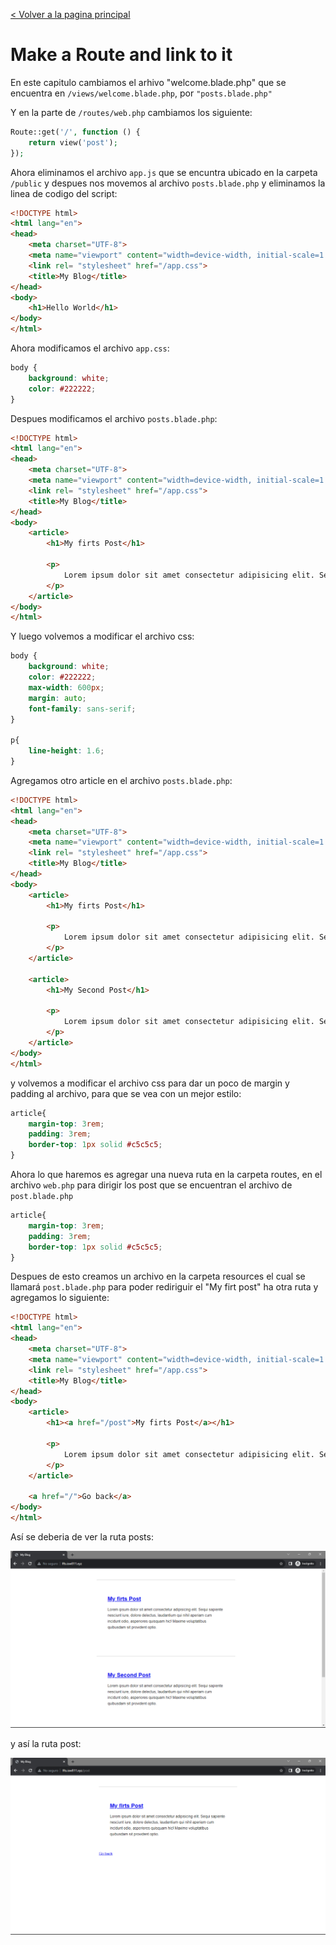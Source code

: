 [< Volver a la pagina principal](/docs/readme.md)

# Make a Route and link to it

En este capitulo cambiamos el arhivo "welcome.blade.php" que se encuentra en `/views/welcome.blade.php`, por `"posts.blade.php"`

Y en la parte de `/routes/web.php` cambiamos los siguiente:

```php
Route::get('/', function () {
    return view('post');
});
```

Ahora eliminamos el archivo `app.js` que se encuntra ubicado en la carpeta `/public` y despues nos movemos al archivo `posts.blade.php` y eliminamos la linea de codigo del script:

```html
<!DOCTYPE html>
<html lang="en">
<head>
    <meta charset="UTF-8">
    <meta name="viewport" content="width=device-width, initial-scale=1.0">
    <link rel= "stylesheet" href="/app.css">
    <title>My Blog</title>
</head>
<body>
    <h1>Hello World</h1>
</body>
</html>
```

Ahora modificamos el archivo `app.css`:

```css
body {
    background: white;
    color: #222222;
}
```

Despues modificamos el archivo `posts.blade.php`:

```html
<!DOCTYPE html>
<html lang="en">
<head>
    <meta charset="UTF-8">
    <meta name="viewport" content="width=device-width, initial-scale=1.0">
    <link rel= "stylesheet" href="/app.css">
    <title>My Blog</title>
</head>
<body>
    <article>
        <h1>My firts Post</h1>

        <p>
            Lorem ipsum dolor sit amet consectetur adipisicing elit. Sequi sapiente nesciunt iure, dolore delectus, laudantium qui nihil aperiam cum incidunt odio, asperiores quisquam hic! Maxime voluptatibus quibusdam sit provident optio.
        </p>
    </article>
</body>
</html>
```

Y luego volvemos a modificar el archivo css:

```css
body {
    background: white;
    color: #222222;
    max-width: 600px;
    margin: auto;
    font-family: sans-serif;
}

p{
    line-height: 1.6;
}
```

Agregamos otro article en el archivo `posts.blade.php`:

```html
<!DOCTYPE html>
<html lang="en">
<head>
    <meta charset="UTF-8">
    <meta name="viewport" content="width=device-width, initial-scale=1.0">
    <link rel= "stylesheet" href="/app.css">
    <title>My Blog</title>
</head>
<body>
    <article>
        <h1>My firts Post</h1>

        <p>
            Lorem ipsum dolor sit amet consectetur adipisicing elit. Sequi sapiente nesciunt iure, dolore delectus, laudantium qui nihil aperiam cum incidunt odio, asperiores quisquam hic! Maxime voluptatibus quibusdam sit provident optio.
        </p>
    </article>

    <article>
        <h1>My Second Post</h1>

        <p>
            Lorem ipsum dolor sit amet consectetur adipisicing elit. Sequi sapiente nesciunt iure, dolore delectus, laudantium qui nihil aperiam cum incidunt odio, asperiores quisquam hic! Maxime voluptatibus quibusdam sit provident optio.
        </p>
    </article>
</body>
</html>
```

y volvemos a modificar el archivo css para dar un poco de margin y padding al archivo, para que se vea con un mejor estilo:

```css
article{
    margin-top: 3rem;
    padding: 3rem;
    border-top: 1px solid #c5c5c5; 
}
```

Ahora lo que haremos es agregar una nueva ruta en la carpeta routes, en el archivo `web.php` para dirigir los post que se encuentran el archivo de `post.blade.php`

```css
article{
    margin-top: 3rem;
    padding: 3rem;
    border-top: 1px solid #c5c5c5; 
}
```

Despues de esto creamos un archivo en la carpeta resources el cual se llamará `post.blade.php` para poder rediriguir el "My firt post" ha otra ruta y agregamos lo siguiente:

```html
<!DOCTYPE html>
<html lang="en">
<head>
    <meta charset="UTF-8">
    <meta name="viewport" content="width=device-width, initial-scale=1.0">
    <link rel= "stylesheet" href="/app.css">
    <title>My Blog</title>
</head>
<body>
    <article>
        <h1><a href="/post">My firts Post</a></h1>

        <p>
            Lorem ipsum dolor sit amet consectetur adipisicing elit. Sequi sapiente nesciunt iure, dolore delectus, laudantium qui nihil aperiam cum incidunt odio, asperiores quisquam hic! Maxime voluptatibus quibusdam sit provident optio.
        </p>
    </article>

    <a href="/">Go back</a>
</body>
</html>
```

Así se deberia de ver la ruta posts:

![Vista Welcome](images/pagina_Posts.png)

y así la ruta post:

![Vista Welcome](images/pagina_Post.png)




